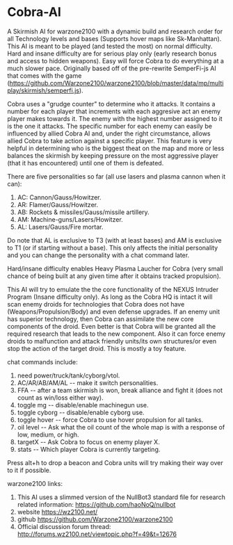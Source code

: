 # Cobra-AI
A Skirmish AI for warzone2100 with a dynamic build and research order for all Technology levels and bases (Supports hover maps like Sk-Manhattan). This AI is meant to be played (and tested the most) on normal difficulty. Hard and insane difficulty are for serious play only (early research bonus and access to hidden weapons). Easy will force Cobra to do everything at a much slower pace. Originally based off of the pre-rewrite SemperFi-js AI that comes with the game (https://github.com/Warzone2100/warzone2100/blob/master/data/mp/multiplay/skirmish/semperfi.js).

Cobra uses a "grudge counter" to determine who it attacks. It contains a number for each player that increments with each aggresive act an enemy player makes towards it. The enemy with the highest number assigned to it is the one it attacks. The specific number for each enemy can easily be influenced by allied Cobra AI and, under the right circumstance, allows allied Cobra to take action against a specific player. This feature is very helpful in determining who is the biggest theat on the map and more or less balances the skirmish by keeping pressure on the most aggressive player (that it has encountered) until one of them is defeated.

There are five personalities so far (all use lasers and plasma cannon when it can):

1. AC: Cannon/Gauss/Howitzer.
2. AR: Flamer/Gauss/Howitzer.
3. AB: Rockets & missiles/Gauss/missile artillery.
4. AM: Machine-guns/Lasers/Howitzer.
5. AL: Lasers/Gauss/Fire mortar.

Do note that AL is exclusive to T3 (with at least bases) and AM is exclusive to T1 (or if starting without a base). This only affects the initial personality and you can change the personality with a chat command later.

Hard/insane difficulty enables Heavy Plasma Laucher for Cobra (very small chance of being built at any given time after it obtains tracked propulsion).

This AI will try to emulate the the core functionality of the NEXUS Intruder Program (Insane difficulty only). As long as the Cobra HQ is intact it will scan enemy droids for technologies that Cobra does not have (Weapons/Propulsion/Body) and even defense upgrades. If an enemy unit has superior technology, then Cobra can assimilate the new core components of the droid. Even better is that Cobra will be granted all the required research that leads to the new component. Also it can force enemy droids to malfunction and attack friendly units/its own structures/or even stop the action of the target droid. This is mostly a toy feature.


chat commands include: 
1. need power/truck/tank/cyborg/vtol.
2. AC/AR/AB/AM/AL -- make it switch personalities.
3. FFA -- after a team skirmish is won, break alliance and fight it (does not count as win/loss either way).
4. toggle mg -- disable/enable machinegun use.
5. toggle cyborg -- disable/enable cyborg use.
6. toggle hover -- force Cobra to use hover propulsion for all tanks.
7. oil level -- Ask what the oil count of the whole map is with a response of low, medium, or high.
8. targetX -- Ask Cobra to focus on enemy player X.
9. stats -- Which player Cobra is currently targeting.

Press alt+h to drop a beacon and Cobra units will try making their way over to it if possible.

warzone2100 links:
1. This AI uses a slimmed version of the NullBot3 standard file for research related information: https://github.com/haoNoQ/nullbot
2. website https://wz2100.net/
3. github https://github.com/Warzone2100/warzone2100
4. Official discussion forum thread: http://forums.wz2100.net/viewtopic.php?f=49&t=12676
